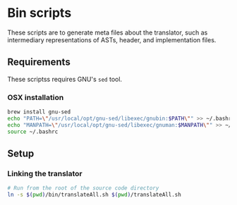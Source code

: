 # Bin scripts
These scripts are to generate meta files about the
translator, such as intermediary representations of
ASTs, header, and implementation files.

## Requirements
These scriptss requires GNU's `sed` tool.

### OSX installation
```sh
brew install gnu-sed
echo "PATH=\"/usr/local/opt/gnu-sed/libexec/gnubin:$PATH\"" >> ~/.bashrc
echo "MANPATH=\"/usr/local/opt/gnu-sed/libexec/gnuman:$MANPATH\"" >> ~/.bashrc
source ~/.bashrc
```

## Setup
### Linking the translator
```sh
# Run from the root of the source code directory
ln -s $(pwd)/bin/translateAll.sh $(pwd)/translateAll.sh
```
